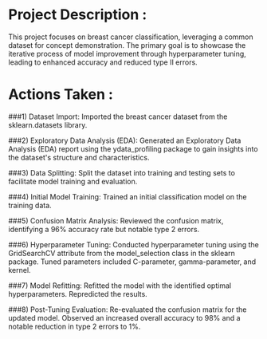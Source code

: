 # Project Description :
This project focuses on breast cancer classification, leveraging a common dataset for concept demonstration. The primary goal is to showcase the iterative process of model improvement through hyperparameter tuning, leading to enhanced accuracy and reduced type II errors.

# Actions Taken :
###1) Dataset Import:
Imported the breast cancer dataset from the sklearn.datasets library.

###2) Exploratory Data Analysis (EDA):
Generated an Exploratory Data Analysis (EDA) report using the ydata_profiling package to gain insights into the dataset's structure and characteristics.

###3) Data Splitting:
Split the dataset into training and testing sets to facilitate model training and evaluation.

###4) Initial Model Training:
Trained an initial classification model on the training data.

###5) Confusion Matrix Analysis:
Reviewed the confusion matrix, identifying a 96% accuracy rate but notable type 2 errors.

###6) Hyperparameter Tuning:
Conducted hyperparameter tuning using the GridSearchCV attribute from the model_selection class in the sklearn package.
Tuned parameters included C-parameter, gamma-parameter, and kernel.

###7) Model Refitting:
Refitted the model with the identified optimal hyperparameters. Repredicted the results.

###8) Post-Tuning Evaluation:
Re-evaluated the confusion matrix for the updated model. Observed an increased overall accuracy to 98% and a notable reduction in type 2 errors to 1%.
